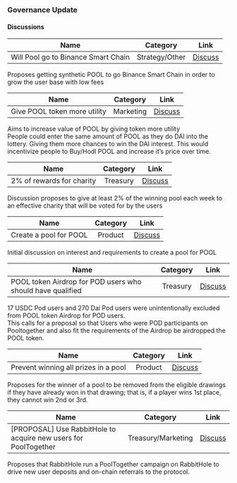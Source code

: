 ### Governance Update

#### Discussions
| Name          | Category      | Link   |
| ------------- |:-------------:| :-----:|
| Will Pool go to Binance Smart Chain | Strategy/Other | [Discuss](https://gov.pooltogether.com/t/will-pool-go-to-binance-smart-chain/272) |

Proposes getting synthetic POOL to go Binance Smart Chain in order to grow the user base with low fees

| Name          | Category      | Link   |
| ------------- |:-------------:| :-----:|
| Give POOL token more utility | Marketing | [Discuss](https://gov.pooltogether.com/t/give-pool-token-more-utility/174) |

Aims to increase value of POOL by giving token more utility  
People could enter the same amount of POOL as they do DAI into the lottery. Giving them more chances to win the DAI interest. This would incentivize people to Buy/Hodl POOL and increase it’s price over time.

| Name          | Category      | Link   |
| ------------- |:-------------:| :-----:|
| 2% of rewards for charity | Treasury | [Discuss](https://gov.pooltogether.com/t/2-of-rewards-for-charity/385) |

Discussion proposes to give at least 2% of the winning pool each week to an effective charity that will be voted for by the users

| Name          | Category      | Link   |
| ------------- |:-------------:| :-----:|
| Create a pool for POOL | Product | [Discuss](https://gov.pooltogether.com/t/create-a-pool-for-pool/170) |

Initial discussion on interest and requirements to create a pool for POOL

| Name          | Category      | Link   |
| ------------- |:-------------:| :-----:|
| POOL token Airdrop for POD users who should have qualified | Treasury | [Discuss](https://gov.pooltogether.com/t/pool-token-airdrop-for-pod-users-who-should-have-qualified/269) |

17 USDC Pod users and 270 Dai Pod users were unintentionally excluded from POOL token Airdrop for POD users.  
This calls for a proposal so that Users who were POD participants on Pooltogether and also fit the requirements of the Airdrop be airdropped the POOL token.

| Name          | Category      | Link   |
| ------------- |:-------------:| :-----:|
| Prevent winning all prizes in a pool | Product | [Discuss](https://gov.pooltogether.com/t/prevent-winning-all-prizes-in-a-pool/184) |

Proposes for the winner of a pool to be removed from the eligible drawings if they have already won in that drawing;
that is, if a player wins 1st place, they cannot win 2nd or 3rd.

| Name          | Category      | Link   |
| ------------- |:-------------:| :-----:|
| [PROPOSAL] Use RabbitHole to acquire new users for PoolTogether | Treasury/Marketing | [Discuss](https://gov.pooltogether.com/t/proposal-use-rabbithole-to-acquire-new-users-for-pooltogether/202) |

Proposes that RabbitHole run a PoolTogether campaign on RabbitHole to drive new user deposits and on-chain referrals to the protocol.
